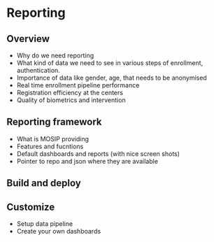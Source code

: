 # Reporting 

## Overview
*  Why do we need reporting
*  What kind of data we need to see in various steps of enrollment, authentication.
*  Importance of data like gender, age, that needs to be anonymised 
*  Real time enrollment pipeline performance
*  Registration efficiency at the centers
*  Quality of biometrics and intervention

## Reporting framework
* What is MOSIP providing
* Features and fucntions
* Default dashboards and reports (with nice screen shots)
* Pointer to repo and json where they are available

## Build and deploy

## Customize
* Setup data pipeline
* Create your own dashboards






